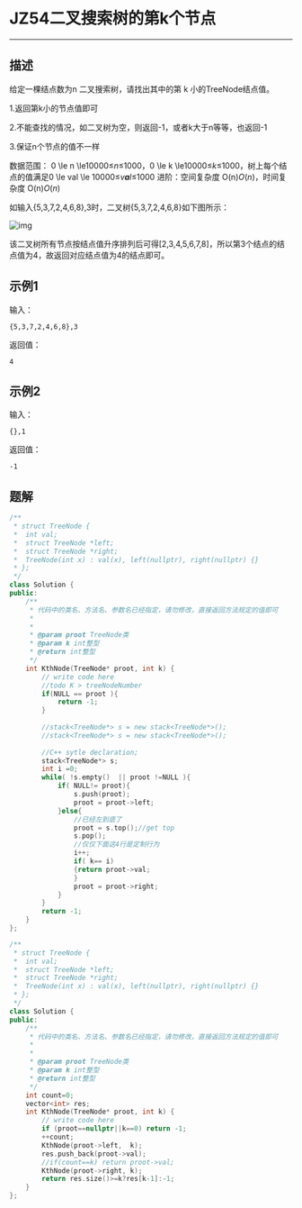 # JZ54二叉搜索树的第k个节点

---

## 描述

给定一棵结点数为n 二叉搜索树，请找出其中的第 k 小的TreeNode结点值。

1.返回第k小的节点值即可

2.不能查找的情况，如二叉树为空，则返回-1，或者k大于n等等，也返回-1

3.保证n个节点的值不一样

数据范围： 0 \le n \le10000≤*n*≤1000，0 \le k \le10000≤*k*≤1000，树上每个结点的值满足0 \le val \le 10000≤*v**a**l*≤1000
进阶：空间复杂度 O(n)*O*(*n*)，时间复杂度 O(n)*O*(*n*)

如输入{5,3,7,2,4,6,8},3时，二叉树{5,3,7,2,4,6,8}如下图所示：

![img](https://uploadfiles.nowcoder.com/images/20211117/392807_1637120852509/F732B49BA33ECC72FF97FF7BDE2ACF69)

该二叉树所有节点按结点值升序排列后可得[2,3,4,5,6,7,8]，所以第3个结点的结点值为4，故返回对应结点值为4的结点即可。

## 示例1

输入：

```
{5,3,7,2,4,6,8},3
```

返回值：

```
4
```

## 示例2

输入：

```
{},1
```

返回值：

```
-1
```



## 题解

```cpp
/**
 * struct TreeNode {
 *	int val;
 *	struct TreeNode *left;
 *	struct TreeNode *right;
 *	TreeNode(int x) : val(x), left(nullptr), right(nullptr) {}
 * };
 */
class Solution {
public:
    /**
     * 代码中的类名、方法名、参数名已经指定，请勿修改，直接返回方法规定的值即可
     *
     * 
     * @param proot TreeNode类 
     * @param k int整型 
     * @return int整型
     */
    int KthNode(TreeNode* proot, int k) {
        // write code here
        //todo K > treeNodeNumber
        if(NULL == proot ){
            return -1;
        }
         
        //stack<TreeNode*> s = new stack<TreeNode*>();
        //stack<TreeNode*> s = new stack<TreeNode*>();
         
        //C++ sytle declaration;
        stack<TreeNode*> s;
        int i =0;
        while( !s.empty()  || proot !=NULL ){
            if( NULL!= proot){
                s.push(proot);
                proot = proot->left;
            }else{
                //已经左到底了
                proot = s.top();//get top
                s.pop();
                //仅仅下面这4行是定制行为
                i++;
                if( k== i)
                {return proot->val;
                }
                proot = proot->right;
            }
        }
        return -1;
    }
};
```



```cpp
/**
 * struct TreeNode {
 *	int val;
 *	struct TreeNode *left;
 *	struct TreeNode *right;
 *	TreeNode(int x) : val(x), left(nullptr), right(nullptr) {}
 * };
 */
class Solution {
public:
    /**
     * 代码中的类名、方法名、参数名已经指定，请勿修改，直接返回方法规定的值即可
     *
     * 
     * @param proot TreeNode类 
     * @param k int整型 
     * @return int整型
     */
    int count=0;
    vector<int> res;
    int KthNode(TreeNode* proot, int k) {
        // write code here
        if (proot==nullptr||k==0) return -1;
        ++count;
        KthNode(proot->left,  k);
        res.push_back(proot->val);
        //if(count==k) return proot->val;
        KthNode(proot->right, k);
        return res.size()>=k?res[k-1]:-1;
    }
};
```



